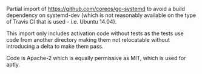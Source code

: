 Partial import of https://github.com/coreos/go-systemd to avoid a build dependency on systemd-dev (which is not reasonably available on the type of Travis CI that is used - i.e. Ubuntu 14.04).

This import only includes activation code without tests as the tests use code from another directory making them not relocatable without introducing a delta to make them pass.

Code is Apache-2 which is equally permissive as MIT, which is used for aptly.
